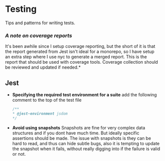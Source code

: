 # Testing
Tips and patterns for writing tests.

### *A note on coverage reports*
It's been awhile since I setup coverage reporting, but the short of it is that the report generated from Jest isn't ideal
for a monorepo, so I have setup an extra step where I use nyc to generate a merged report.
This is the report that should be used with coverage tools. Coverage collection should be reviewed and updated if needed.*

## Jest
- **Specifying the required test environment for a suite**
  add the following comment to the top of the test file
  ```js
  /**
  * @jest-environment jsdom
  */
    ```
- **Avoid using snapshots**
  Snapshots are fine for very complex data structures and if you dont have much time. But ideally specific assertions
  should be made. The issue with snapshots is they can be hard to read, and thus can hide subtle bugs, also it is tempting
  to update the snapshot when it fails, without really digging into if the failure is valid or not.
